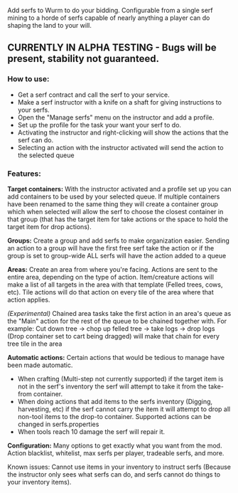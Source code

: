 Add serfs to Wurm to do your bidding.  Configurable from a single serf mining to a horde of serfs capable of nearly anything a player can do shaping the land to your will.

## CURRENTLY IN ALPHA TESTING - Bugs will be present, stability not guaranteed.


### **How to use:** 
* Get a serf contract and call the serf to your service.
* Make a serf instructor with a knife on a shaft for giving instructions to your serfs.
* Open the "Manage serfs" menu on the instructor and add a profile.
* Set up the profile for the task your want your serf to do.
* Activating the instructor and right-clicking will show the actions that the serf can do.
* Selecting an action with the instructor activated will send the action to the selected queue

### **Features:**

**Target containers:** With the instructor activated and a profile set up you can add containers to be used by your selected queue.  If multiple containers have been renamed to the same thing they will create a container group which when selected will allow the serf to choose the closest container in that group (that has the target item for take actions or the space to hold the target item for drop actions).

**Groups:** Create a group and add serfs to make organization easier.  Sending an action to a group will have the first free serf take the action or if the group is set to group-wide ALL serfs will have the action added to a queue

**Areas:** Create an area from where you're facing.  Actions are sent to the entire area, depending on the type of action.  Item/creature actions will make a list of all targets in the area with that template (Felled trees, cows, etc).  Tile actions will do that action on every tile of the area where that action applies.

_(Experimental)_ Chained area tasks take the first action in an area's queue as the "Main" action for the rest of the queue to be chained together with.  For example: Cut down tree -> chop up felled tree -> take logs -> drop logs (Drop container set to cart being dragged) will make that chain for every tree tile in the area

**Automatic actions:** Certain actions that would be tedious to manage have been made automatic.
* When crafting (Multi-step not currently supported) if the target item is not in the serf's inventory the serf will attempt to take it from the take-from container.
* When doing actions that add items to the serfs inventory (Digging, harvesting, etc) if the serf cannot carry the item it will attempt to drop all non-tool items to the drop-to container.  Supported actions can be changed in serfs.properties
* When tools reach 10 damage the serf will repair it.

**Configuration:** Many options to get exactly what you want from the mod.  Action blacklist, whitelist, max serfs per player, tradeable serfs, and more.

Known issues:
Cannot use items in your inventory to instruct serfs (Because the instructor only sees what serfs can do, and serfs cannot do things to your inventory items).

